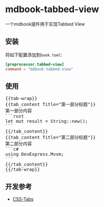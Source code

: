 # mdbook-tabbed-view

一个mdbook插件用于实现Tabbed View

## 安装

将如下配置添加到`book.toml`:

```toml
[preprocessor.tabbed-view]
command = "mdbook-tabbed-view"
```

## 使用

<pre>
{{tab-wrap}}
{{tab_content Title="第一部分标题"}}
第一部分内容
```rust
let mut result = String::new();
```
{{/tab_content}}
{{tab_content Title="第二部分标题"}}
第二部分内容
```c#
using DevExpress.Mvvm;
```
{{/tab_content}}
{{/tab-wrap}}
</pre>

## 开发参考

- [CSS-Tabs](https://github.com/johnuberbacher/CSS-Tabs.git)
